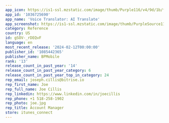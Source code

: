 ```yaml
---
app_icon: https://is1-ssl.mzstatic.com/image/thumb/Purple116/v4/9d/1b/fe/9d1bfe1c-617a-2bf7-799e-3e62299c5da3/AppIcon_Release-0-0-1x_U007ephone-0-0-85-220.png/1024x1024bb.png
app_id: '1036725690'
app_name: 'Voice Translator: AI Translate'
app_screenshot: https://is1-ssl.mzstatic.com/image/thumb/PurpleSource116/v4/6a/d2/96/6ad29692-e8c8-ccfe-07da-c0071d0a9e5a/598e52a1-e0a0-4b97-9ce8-e10e2283f710_X_1.png/1242x2688bb.png
category: Reference
country: US
id: gSOV-_rDEQvF
language: en
most_recent_release: '2024-02-12T00:00:00'
publisher_id: '1085442365'
publisher_name: BPMobile
rank: '13'
release_count_in_past_year: '14'
release_count_in_past_year_category: 6
release_count_in_past_year_top_in_category: 24
rep_email: joseph.cillis@bitrise.io
rep_first_name: Joe
rep_full_name: Joe Cillis
rep_linkedin: https://www.linkedin.com/in/joecillis
rep_phone: +1 518-258-1902
rep_photo: joe.jpg
rep_title: Account Manager
store: itunes_connect
---
```

